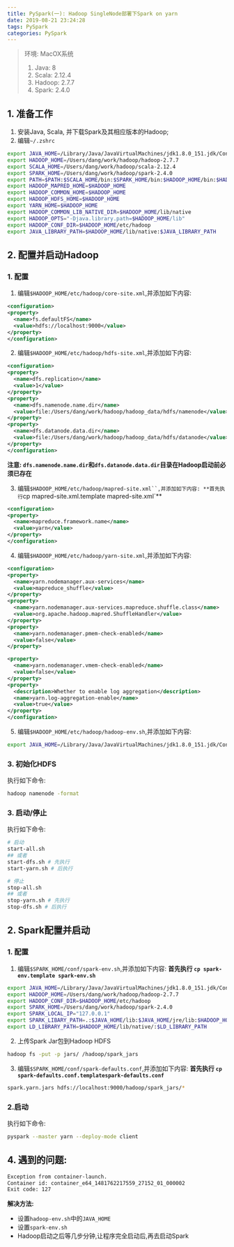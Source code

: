 ```yaml
---
title: PySpark(一): Hadoop SingleNode部署下Spark on yarn
date: 2019-08-21 23:24:28
tags: PySpark
categories: PySpark
---
```


> 环境: MacOX系统
>  	1. Java: 8
>  	2. Scala: 2.12.4
>  	3. Hadoop: 2.7.7
>  	4. Spark: 2.4.0


## 1. 准备工作
1. 安装Java, Scala, 并下载Spark及其相应版本的Hadoop;
2. 编辑`~/.zshrc`
```bash
export JAVA_HOME=/Library/Java/JavaVirtualMachines/jdk1.8.0_151.jdk/Contents/Home
export HADOOP_HOME=/Users/dang/work/hadoop/hadoop-2.7.7
export SCALA_HOME=/Users/dang/work/hadoop/scala-2.12.4
export SPARK_HOME=/Users/dang/work/hadoop/spark-2.4.0
export PATH=$PATH:$SCALA_HOME/bin:$SPARK_HOME/bin:$HADOOP_HOME/bin:$HADOOP_HOME/sbin
export HADOOP_MAPRED_HOME=$HADOOP_HOME
export HADOOP_COMMON_HOME=$HADOOP_HOME
export HADOOP_HDFS_HOME=$HADOOP_HOME
export YARN_HOME=$HADOOP_HOME
export HADOOP_COMMON_LIB_NATIVE_DIR=$HADOOP_HOME/lib/native
export HADOOP_OPTS="-Djava.library.path=$HADOOP_HOME/lib"
export HADOOP_CONF_DIR=$HADOOP_HOME/etc/hadoop
export JAVA_LIBRARY_PATH=$HADOOP_HOME/lib/native:$JAVA_LIBRARY_PATH
```

## 2. 配置并启动Hadoop
### 1. 配置

1. 编辑`$HADOOP_HOME/etc/hadoop/core-site.xml`,并添加如下内容:
```xml
<configuration>
<property>
  <name>fs.defaultFS</name>
  <value>hdfs://localhost:9000</value>
</property>
</configuration>
```
2. 编辑`$HADOOP_HOME/etc/hadoop/hdfs-site.xml`,并添加如下内容:
```xml
<configuration>
<property>
  <name>dfs.replication</name>
  <value>1</value>
</property>
<property>
  <name>dfs.namenode.name.dir</name>
  <value>file:/Users/dang/work/hadoop/hadoop_data/hdfs/namenode</value>
</property>
<property>
  <name>dfs.datanode.data.dir</name>
  <value>file:/Users/dang/work/hadoop/hadoop_data/hdfs/datanode</value>
</property>
</configuration>
```
**注意: `dfs.namenode.name.dir`和`dfs.datanode.data.dir`目录在Hadoop启动前必须已存在**

3. 编辑`$HADOOP_HOME/etc/hadoop/mapred-site.xml``,并添加如下内容:
**首先执行`cp mapred-site.xml.template mapred-site.xml`**
```xml
<configuration>
<property>
  <name>mapreduce.framework.name</name>
  <value>yarn</value>
</property>
</configuration>
```
4. 编辑`$HADOOP_HOME/etc/hadoop/yarn-site.xml`,并添加如下内容:
```xml
<configuration>
<property>
  <name>yarn.nodemanager.aux-services</name>
  <value>mapreduce_shuffle</value>
</property>
<property>
  <name>yarn.nodemanager.aux-services.mapreduce.shuffle.class</name>
  <value>org.apache.hadoop.mapred.ShuffleHandler</value>
</property>
<property>
  <name>yarn.nodemanager.pmem-check-enabled</name>
  <value>false</value>
</property>

<property>
  <name>yarn.nodemanager.vmem-check-enabled</name>
  <value>false</value>
</property>
<property>
  <description>Whether to enable log aggregation</description>
  <name>yarn.log-aggregation-enable</name>
  <value>true</value>
</property>
</configuration>
```
5. 编辑`$HADOOP_HOME/etc/hadoop/hadoop-env.sh`,并添加如下内容:
```bash
export JAVA_HOME=/Library/Java/JavaVirtualMachines/jdk1.8.0_151.jdk/Contents/Home
```

### 3. 初始化HDFS
执行如下命令:
```bash
hadoop namenode -format
```
### 3. 启动/停止
执行如下命令:
```bash
# 启动
start-all.sh
## 或者
start-dfs.sh # 先执行
start-yarn.sh # 后执行

# 停止
stop-all.sh
## 或者
stop-yarn.sh # 先执行
stop-dfs.sh # 后执行
```
## 2. Spark配置并启动
### 1. 配置
1. 编辑`$SPARK_HOME/conf/spark-env.sh`,并添加如下内容:
**首先执行 `cp spark-env.template spark-env.sh`**
```bash
export JAVA_HOME=/Library/Java/JavaVirtualMachines/jdk1.8.0_151.jdk/Contents/Home
export HADOOP_HOME=/Users/dang/work/hadoop/hadoop-2.7.7
export HADOOP_CONF_DIR=$HADOOP_HOME/etc/hadoop
export SPARK_HOME=/Users/dang/work/hadoop/spark-2.4.0
export SPARK_LOCAL_IP="127.0.0.1"
export SPARK_LIBARY_PATH=.:$JAVA_HOME/lib:$JAVA_HOME/jre/lib:$HADOOP_HOME/lib/native
export LD_LIBRARY_PATH=$HADOOP_HOME/lib/native/:$LD_LIBRARY_PATH
```
2. 上传Spark Jar包到Hadoop HDFS
```bash
hadoop fs -put -p jars/ /hadoop/spark_jars
```

3. 编辑`$SPARK_HOME/conf/spark-defaults.conf`,并添加如下内容:
**首先执行 `cp spark-defaults.conf.templatespark-defaults.conf`**
```bash
spark.yarn.jars hdfs://localhost:9000/hadoop/spark_jars/*
```

### 2.启动
执行如下命令:
```bash
pyspark --master yarn --deploy-mode client
```

## 4. 遇到的问题:
```bash
Exception from container-launch.
Container id: container_e64_1481762217559_27152_01_000002
Exit code: 127
```
**解决方法:**
* 设置`hadoop-env.sh`中的`JAVA_HOME`
* 设置`spark-env.sh`
* Hadoop启动之后等几步分钟,让程序完全启动后,再去启动Spark
